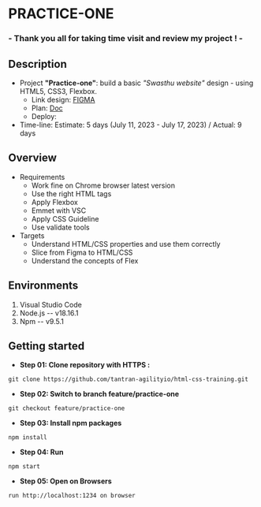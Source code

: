 # PRACTICE-ONE
### - Thank you all for taking time visit and review my project ! -
## Description
- Project **"Practice-one"**: build a basic *"Swasthu website"* design - using HTML5, CSS3, Flexbox.
    - Link design: [FIGMA](https://www.figma.com/file/fPgVhV6lef9uCoBH4YiEm7/Swasthu-website-(Community)?node-id=0%3A1&mode=dev)
    - Plan: [Doc](https://docs.google.com/document/d/1i5yfSNclPl8lYqqhsBx3LIiI4JrjbecYHukpb8H7bLI/edit)
    - Deploy:
- Time-line: Estimate: 5 days (July 11, 2023 - July 17, 2023) / Actual: 9 days

## Overview
- Requirements
    - Work fine on Chrome browser latest version
    - Use the right HTML tags
    - Apply Flexbox
    - Emmet with VSC
    - Apply CSS Guideline
    - Use validate tools
- Targets
    - Understand HTML/CSS properties and use them correctly
    - Slice from Figma to HTML/CSS
    - Understand the concepts of Flex

## Environments
1. Visual Studio Code
2. Node.js -- v18.16.1
3. Npm -- v9.5.1

## Getting started
- **Step 01: Clone repository with HTTPS :**
~~~
git clone https://github.com/tantran-agilityio/html-css-training.git
~~~
- **Step 02: Switch to branch feature/practice-one**
~~~
git checkout feature/practice-one
~~~
- **Step 03: Install npm packages**
~~~
npm install
~~~
- **Step 04: Run**
~~~
npm start
~~~
- **Step 05: Open on Browsers**
~~~
run http://localhost:1234 on browser